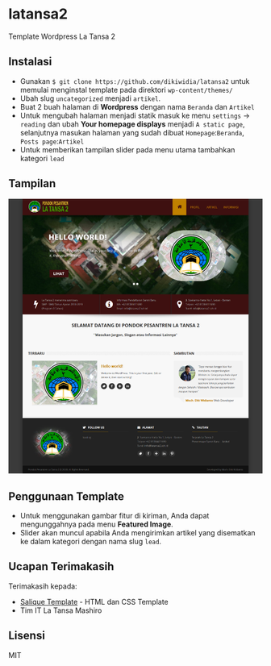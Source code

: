 # latansa2
Template Wordpress La Tansa 2

## Instalasi
- Gunakan ```$ git clone https://github.com/dikiwidia/latansa2``` untuk memulai menginstal template pada direktori ```wp-content/themes/```
- Ubah slug ```uncategorized``` menjadi ```artikel```.
- Buat 2 buah halaman di **Wordpress** dengan nama ```Beranda``` dan ```Artikel```
- Untuk mengubah halaman menjadi statik masuk ke menu ```settings``` -> ```reading``` dan ubah **Your homepage displays** menjadi ```A static page```, selanjutnya masukan halaman yang sudah dibuat ```Homepage```:```Beranda```, ```Posts page```:```Artikel```
- Untuk memberikan tampilan slider pada menu utama tambahkan kategori ```lead```

## Tampilan
![alt text](https://github.com/dikiwidia/latansa2/blob/master/screenshot.jpeg)

## Penggunaan Template
* Untuk menggunakan gambar fitur di kiriman, Anda dapat mengunggahnya pada menu **Featured Image**.
* Slider akan muncul apabila Anda mengirimkan artikel yang disematkan ke dalam kategori dengan nama slug ```lead```.

## Ucapan Terimakasih
Terimakasih kepada:
* [Salique Template](http://www.free-css.com/free-css-templates/page214/salique-v1.0) - HTML dan CSS Template
* Tim IT La Tansa Mashiro

## Lisensi
MIT
